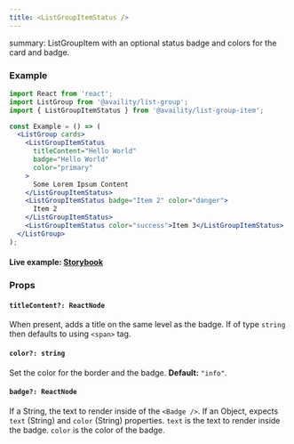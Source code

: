 ```yaml
---
title: <ListGroupItemStatus />
---
```


summary: ListGroupItem with an optional status badge and colors for the card and badge.

### Example

```jsx
import React from 'react';
import ListGroup from '@availity/list-group';
import { ListGroupItemStatus } from '@availity/list-group-item';

const Example = () => (
  <ListGroup cards>
    <ListGroupItemStatus
      titleContent="Hello World"
      badge="Hello World"
      color="primary"
    >
      Some Lorem Ipsum Content
    </ListGroupItemStatus>
    <ListGroupItemStatus badge="Item 2" color="danger">
      Item 2
    </ListGroupItemStatus>
    <ListGroupItemStatus color="success">Item 3</ListGroupItemStatus>
  </ListGroup>
);
```

#### Live example: <a href="https://availity.github.io/availity-react/storybook/?path=/story/components-list-group-item--status"> Storybook</a>

### Props

#### `titleContent?: ReactNode`

When present, adds a title on the same level as the badge. If of type `string` then defaults to using `<span>` tag.

#### `color?: string`

Set the color for the border and the badge. **Default:** `"info"`.

#### `badge?: ReactNode`

If a String, the text to render inside of the `<Badge />`. If an Object, expects `text` (String) and `color` (String) properties. `text` is the text to render inside the badge. `color` is the color of the badge.
